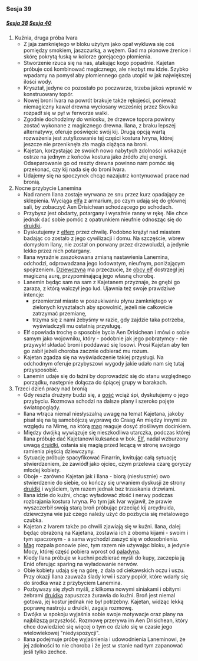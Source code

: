 ### Sesja 39
##### [Sesja 38](#sesja-38) [Sesja 40](#sesja-40)
1. Kuźnia, druga próba Ivara
    - Z jaja zamkniętego w bloku użytym jako opał wykluwa się coś pomiędzy smokiem, jaszczurką, a wężem. Gad ma pionowe źrenice i skórę pokrytą łuską w kolorze gorejącego płomienia.
    - Stworzenie rzuca się na nas, atakując kogo popadnie. Kajetan próbuje coś kombinować magicznego, ale niezbyt mu idzie. Szybko wpadamy na pomysł aby płomiennego gada utopić w jak największej ilości wody.
    - Kryształ, jedyne co pozostało po poczwarze, trzeba jakoś wprawić w konstruowany topór. 
    - Nowej broni Ivara na powrót brakuje także rękojeści, ponieważ niemagiczny kawał drewna wyciosany wcześniej przez Skovika rozpadł się w pył w ferworze walki.
    - Zgodnie dochodzimy do wniosku, że drzewce topora powinny zostać wykonane z magicznego drewna. Ilana, z braku lepszej alternatywy, oferuje poświęcić swój kij. Drugą opcją wartą rozważenia jest zutylizowanie tej części kostura Ivryna, której jeszcze nie przeniknęła zła magia ciążąca na broni.
    - Kajetan, korzystając ze swoich nowo nabytych zdolności wskazuje ostrze na jednym z końców kostura jako źródło złej energii. Odseparowanie go od reszty drewna powinno nam pomóc się przekonać, czy kij nada się do broni Ivara.
    - Udajemy się na spoczynek chcąc nazajutrz kontynuować prace nad bronią.
2. Nocne przybycie Lanemina
    - Nad ranem Ilana zostaje wyrwana ze snu przez kurz opadający ze sklepienia. Wyciąga [elfa](Kajetan) z armarium, po czym udają się do głównej sali, by zobaczyć Aen Drisichean schodzącego po schodach. 
    - Przybysz jest obdarty, potargany i wyraźnie ranny w rękę. Nie chce jednak dać sobie pomóc z opatrunkiem nieufnie odnosząc się do [druidki](Ilana).
    - Dyskutujemy z [elfem](Lanemin) przez chwilę. Podobno krążył nad miastem badając co zostało z jego cywilizacji i domu. Na szczęście, wbrew domysłom Ilany, nie został on porwany przez drzewoludzi, a jedynie lekko przez nich potargany. 
    - Ilana wyraźnie zaszokowana zmianą nastawienia Lanemina, odchodzi, odprowadzana jego lodowatym, nieufnym, poniżającym spojrzeniem. [Dziewczyna](Ilana) ma przeczucie, że [obcy elf](Lanemin) dostrzegł jej magiczną aurę, przypominającą jego własną chorobę.
    - Lanemin będąc sam na sam z Kajetanem przyznaje, że gnębi go zaraza, z którą walczył jego lud. Ujawnia też swoje prawdziwe intencje: 
        - przemierzał miasto w poszukiwaniu płynu zamkniętego w zielonych kryształach aby spowolnić, jeżeli nie całkowicie zatrzymać przemianę,
        - trzyma się z nami żebyśmy w razie, gdy zajdzie taka potrzeba, wyświadczyli mu ostatnią przysługę.
    - Elf opowiada trochę o sposobie bycia Aen Drisichean i mówi o sobie samym jako wojowniku, który - podobnie jak jego pobratymcy - nie przywykł składać broni i poddawać się losowi. Prosi Kajetan aby ten go zabił jeżeli choroba zacznie odbierać mu rozum.
    - Kajetan zgadza się na wyświadczenie takiej przysługi. Na odchodnym oferuje przybyszowi wygody jakie udało nam się tutaj przysposobić. 
    - Lanemin udaje się do łaźni by doprowadzić się do stanu względnego porządku, następnie dołącza do śpiącej grupy w barakach.
3. Trzeci dzień pracy nad bronią
    - Gdy reszta drużyny budzi się, a [gość](Lanemin) wciąż śpi, dyskutujemy o jego przybyciu. Rozmowa schodzi na dalsze plany i szeroko pojęte światopoglądy. 
    - Ilana wtrąca niemal niesłyszalną uwagę na temat Kajetana, jakoby pisał się na tą samobójczą wyprawę do Craag An między innymi ze względu na Mirnę, na którą [mag](Kajetan) reaguje dosyć złośliwym docinkiem.
    - Między dwójką wywiązuje się nieszkodliwa utarczka, podczas której Ilana próbuje dać Kajetanowi kuksańca w bok. [Elf](Kajetan), nadal wzburzony uwagą [druidki](Ilana), osłania się magią przed lecącą w stronę swojego ramienia pięścią dziewczyny. 
    - Sytuację próbuje spacyfikować Finarrin, kwitując całą sytuację stwierdzeniem, że zawiódł jako ojciec, czym przelewa czarę goryczy młodej kobiety. 
    - Oboje - zarówno Kajetan jak i Ilana - biorą (niesłusznie) owo stwierdzenie do siebie, co kończy się urwaniem dyskusji ze strony [druidki](Ilana) i wyjściem, tym razem jednak bez trzaskania drzwiami.
    - Ilana idzie do kuźni, chcąc wyładować złość i nerwy podczas rozbrajania kostura Ivryna. Po tym jak Ivar wyjawił, że prawie wyszczerbił swoją starą broń próbując przeciąć kij arcydruida, dziewczyna wie już czego należy użyć do pozbycia się metalowego czubka.
    - Kajetan z Ivarem także po chwili zjawiają się w kuźni. Ilana, dalej będąc obrażoną na Kajetana, zostawia ich z oboma kijami - swoim i tym spaczonym - a sama wychodzi zaszyć się w odosobnieniu.
    - [Mag](Kajetan) rozpala ponowie piec, tym razem nie używając bloku, a jedynie Mocy, której część pobiera wprost od [paladyna](Ivar). 
    - Kiedy Ilana próbuje w kuchni pozbierać myśli do kupy, zaczepia ją Enid oferując sparing na wyładowanie nerwów.
    - Obie kobiety udają się na górę, z dala od ciekawskich oczu i uszu. Przy okazji Ilana zauważa ślady krwi i szary popiół, które wdarły się do środka wraz z przybyciem Lanemina.
    - Pozbywszy się złych myśli, z kilkoma nowymi siniakami i obitymi żebrami [druidka](Ilana) zapuszcza żurawia do kuźni. Broń jest niemal gotowa, jej kostur jednak nie był potrzebny. Kajetan, widząc lekką poprawę nastroju u druidki, zagaja rozmowę.
    - Dwójka w spokoju wyjaśnia sobie swoje motywacje oraz plany na najbliższą przyszłość. Rozmowę przerywa im Aen Drisichean, który chce dowiedzieć się więcej o tym co działo się w czasie jego wielowiekowej "niedyspozycji".
    - Ilana podejmuje próbę wyjaśnienia i udowodnienia Laneminowi, że jej zdolności to nie choroba i że jest w stanie nad tym zapanować jeśli tylko zechce.